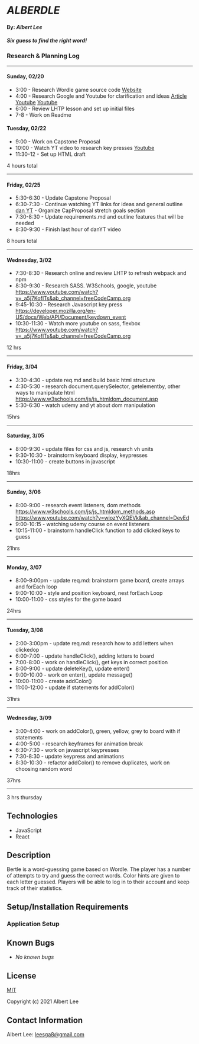 # _ALBERDLE_

#### By: _**Albert Lee**_

#### _Six guess to find the right word!_

### Research & Planning Log

-----------------------------------------
#### Sunday, 02/20
* 3:00 - Research Wordle game source code
          [Website](https://www.nytimes.com/games/wordle/index.html) 
* 4:00 - Research Google and Youtube for clarification and ideas 
          [Article](https://www.codecademy.com/resources/blog/how-to-code-wordle-game-in-javascript/)
          [Youtube](https://www.youtube.com/watch?v=PNGgQzw6PQg&ab_channel=CoderCoder)
          [Youtube](https://www.youtube.com/watch?v=mpby4HiElek&ab_channel=CodewithAniaKub%C3%B3w)
* 6:00 - Review LHTP lesson and set up initial files
* 7-8 - Work on Readme

#### Tuesday, 02/22
* 9:00 - Work on Capstone Proposal
* 10:00 - Watch YT video to research key presses
          [Youtube](https://www.youtube.com/watch?v=PNGgQzw6PQg&ab_channel=CoderCoder)
* 11:30-12 - Set up HTML draft

4 hours total

-----------------------------------------
#### Friday, 02/25
* 5:30-6:30 - Update Capstone Proposal
* 6:30-7:30 - Continue watching YT links for ideas and general outline
          [dan YT](https://www.youtube.com/watch?v=K77xThbu66A&ab_channel=dan)
          - Organize CapProposal stretch goals section
* 7:30-8:30 - Update requirements.md and outline features that will be needed
* 8:30-9:30 - Finish last hour of danYT video

8 hours total

-----------------------------------------
#### Wednesday, 3/02
* 7:30-8:30 - Research online and review LHTP to refresh webpack and npm 
* 8:30-9:30 - Research SASS. W3Schools, google, youtube
    https://www.youtube.com/watch?v=_a5j7KoflTs&ab_channel=freeCodeCamp.org
* 9:45-10:30 - Research Javascript key press
    https://developer.mozilla.org/en-US/docs/Web/API/Document/keydown_event
* 10:30-11:30 - Watch more youtube on sass, flexbox
    https://www.youtube.com/watch?v=_a5j7KoflTs&ab_channel=freeCodeCamp.org

12 hrs

-----------------------------------------
#### Friday, 3/04
* 3:30-4:30 - update req.md and build basic html structure
* 4:30-5:30 - research document.querySelector, getelementby, other ways to manipulate html
    https://www.w3schools.com/js/js_htmldom_document.asp
* 5:30-6:30 - watch udemy and yt about dom manipulation 

15hrs 

----------------------------------------- 
#### Saturday, 3/05
* 8:00-9:30 - update files for css and js, research vh units
* 9:30-10:30 - brainstorm keyboard display, keypresses
* 10:30-11:00 - create buttons in javascript 

18hrs

-----------------------------------------
#### Sunday, 3/06  
* 8:00-9:00 - research event listeners, dom methods
    https://www.w3schools.com/js/js_htmldom_methods.asp
    https://www.youtube.com/watch?v=wiozYyXQEVk&ab_channel=DevEd
* 9:00-10:15 - watching udemy course on event listeners
* 10:15-11:00 - brainstorm handleClick function to add clicked keys to guess

21hrs

-----------------------------------------
#### Monday, 3/07
* 8:00-9:00pm - update req.md: brainstorm game board, create arrays and forEach loop
* 9:00-10:00 - style and position keyboard, nest forEach Loop
* 10:00-11:00 -  css styles for the game board

24hrs

-----------------------------------------
#### Tuesday, 3/08
* 2:00-3:00pm - update req.md: research how to add letters when clickedop
* 6:00-7:00 - update handleClick(), adding letters to board
* 7:00-8:00 - work on handleClick(), get keys in correct position
* 8:00-9:00 - update deleteKey(), update enter()
* 9:00-10:00 - work on enter(), update message()
* 10:00-11:00 - create addColor()
* 11:00-12:00 - update if statements for addColor()

31hrs

-----------------------------------------
#### Wednesday, 3/09
* 3:00-4:00 - work on addColor(), green, yellow, grey to board with if statements
* 4:00-5:00 - research keyframes for animation
break
* 6:30-7:30 - work on javascript keypresses
* 7:30-8:30 - update keypress and animations
* 8:30-10:30 - refactor addColor() to remove duplicates, work on choosing random word

37hrs

-----------------------------------------

3 hrs thursday

## Technologies 
* JavaScript
* React

## Description
Bertle is a word-guessing game based on Wordle. The player has a number of attempts to try and guess the correct words. Color hints are given to each letter guessed. Players will be able to log in to their account and keep track of their statistics.

## Setup/Installation Requirements

### Application Setup

## Known Bugs

* _No known bugs_

## License

[MIT](https://opensource.org/licenses/MIT)

Copyright (c) 2021 Albert Lee

## Contact Information

Albert Lee: <leesga8@gmail.com>